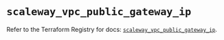 # `scaleway_vpc_public_gateway_ip`

Refer to the Terraform Registry for docs: [`scaleway_vpc_public_gateway_ip`](https://registry.terraform.io/providers/scaleway/scaleway/2.53.0/docs/resources/vpc_public_gateway_ip).
